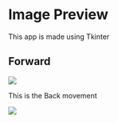 # Image Preview

This app is made using Tkinter

## Forward

![](https://github.com/neelkantnewra/tkinter_neel/blob/main/project/ImagePreview/src/ezgif.com-gif-maker.gif)

This is the Back movement

![](https://github.com/neelkantnewra/tkinter_neel/blob/main/project/ImagePreview/src/ezgif.com-gif-maker%20(1).gif)



